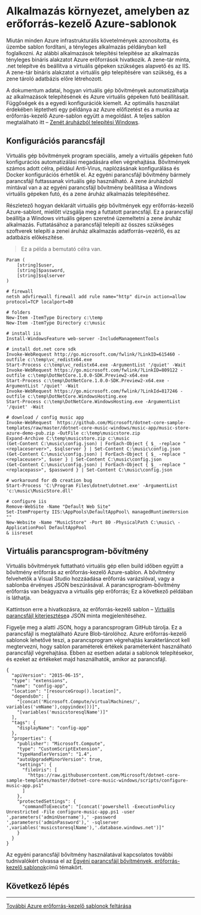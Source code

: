 <properties
   pageTitle="Alkalmazások telepítésének virtuális gép kiterjesztésű automatizálása |} Microsoft Azure"
   description="Azure virtuális gép DotNet Core oktatóprogram"
   services="virtual-machines-windows"
   documentationCenter="virtual-machines"
   authors="neilpeterson"
   manager="timlt"
   editor="tysonn"
   tags="azure-resource-manager"/>

<tags
   ms.service="virtual-machines-windows"
   ms.devlang="na"
   ms.topic="article"
   ms.tgt_pltfrm="vm-windows"
   ms.workload="infrastructure-services"
   ms.date="10/21/2016"
   ms.author="nepeters"/>

# <a name="application-deployment-with-azure-resource-manager-templates"></a>Alkalmazás környezet, amelyben az erőforrás-kezelő Azure-sablonok

Miután minden Azure infrastrukturális követelmények azonosította, és üzembe sablon fordítani, a tényleges alkalmazás példányban kell foglalkozni. Az alábbi alkalmazások telepítési telepítése az alkalmazás tényleges bináris alakzatot Azure erőforrások hivatkozik. A zene-tár minta, .net telepítve és beállítva a virtuális gépeken szükséges alapvető és az IIS. A zene-tár bináris alakzatot a virtuális gép telepítésére van szükség, és a zene tároló adatbázis előre létrehozott.

A dokumentum adatai, hogyan virtuális gép bővítmények automatizálhatja az alkalmazások telepítésének és Azure virtuális gépeken futó beállításait. Függőségek és a egyedi konfigurációk kiemelt. Az optimális használat érdekében léptetheti egy példánya az Azure előfizetést és a munka az erőforrás-kezelő Azure-sablon együtt a megoldást. A teljes sablon megtalálható itt – [Zenét áruházból telepítési Windows](https://github.com/Microsoft/dotnet-core-sample-templates/tree/master/dotnet-core-music-Windows).

## <a name="configuration-script"></a>Konfigurációs parancsfájl

Virtuális gép bővítmények program speciális, amely a virtuális gépeken futó konfigurációs automatizálási megadására ellen végrehajtása. Bővítmények számos adott célra, például Anti-Virus, naplózásának konfigurálása és Docker konfigurációs érhetők el. Az egyéni parancsfájl bővítmény bármely parancsfájl futtassanak virtuális gép használható. A zene áruházból mintával van a az egyéni parancsfájl bővítmény beállítása a Windows virtuális gépeken futó, és a zene áruház alkalmazás telepítéséhez.

Részletező hogyan deklarált virtuális gép bővítmények egy erőforrás-kezelő Azure-sablont, mielőtt vizsgálja meg a futtatott parancsfájl. Ez a parancsfájl beállítja a Windows virtuális gépen szeretné üzemeltetni a zene áruház alkalmazás. Futtatásához a parancsfájl telepíti az összes szükséges szoftverek telepíti a zenei áruház alkalmazás adatforrás-vezérlő, és az adatbázis előkészítése. 

> Ez a példa a bemutató célra van.

```none
Param (
    [string]$user,
    [string]$password,
    [string]$sqlserver
)

# firewall
netsh advfirewall firewall add rule name="http" dir=in action=allow protocol=TCP localport=80

# folders
New-Item -ItemType Directory c:\temp
New-Item -ItemType Directory c:\music

# install iis
Install-WindowsFeature web-server -IncludeManagementTools

# install dot.net core sdk
Invoke-WebRequest http://go.microsoft.com/fwlink/?LinkID=615460 -outfile c:\temp\vc_redistx64.exe
Start-Process c:\temp\vc_redistx64.exe -ArgumentList '/quiet' -Wait
Invoke-WebRequest https://go.microsoft.com/fwlink/?LinkID=809122 -outfile c:\temp\DotNetCore.1.0.0-SDK.Preview2-x64.exe
Start-Process c:\temp\DotNetCore.1.0.0-SDK.Preview2-x64.exe -ArgumentList '/quiet' -Wait
Invoke-WebRequest https://go.microsoft.com/fwlink/?LinkId=817246 -outfile c:\temp\DotNetCore.WindowsHosting.exe
Start-Process c:\temp\DotNetCore.WindowsHosting.exe -ArgumentList '/quiet' -Wait

# download / config music app
Invoke-WebRequest  https://github.com/Microsoft/dotnet-core-sample-templates/raw/master/dotnet-core-music-windows/music-app/music-store-azure-demo-pub.zip -OutFile c:\temp\musicstore.zip
Expand-Archive C:\temp\musicstore.zip c:\music
(Get-Content C:\music\config.json) | ForEach-Object { $_ -replace "<replaceserver>", $sqlserver } | Set-Content C:\music\config.json
(Get-Content C:\music\config.json) | ForEach-Object { $_ -replace "<replaceuser>", $user } | Set-Content C:\music\config.json
(Get-Content C:\music\config.json) | ForEach-Object { $_ -replace "<replacepass>", $password } | Set-Content C:\music\config.json

# workaround for db creation bug
Start-Process 'C:\Program Files\dotnet\dotnet.exe' -ArgumentList 'c:\music\MusicStore.dll'

# configure iis
Remove-WebSite -Name "Default Web Site"
Set-ItemProperty IIS:\AppPools\DefaultAppPool\ managedRuntimeVersion ""
New-Website -Name "MusicStore" -Port 80 -PhysicalPath C:\music\ -ApplicationPool DefaultAppPool
& iisreset
```

## <a name="vm-script-extension"></a>Virtuális parancsprogram-bővítmény

Virtuális bővítmények futtatható virtuális gép ellen build időben együtt a bővítmény erőforrás az erőforrás-kezelő Azure-sablon. A bővítmény felvehetők a Visual Studio hozzáadása erőforrás varázslóval, vagy a sablonba érvényes JSON beszúrásával. A parancsprogram-bővítmény erőforrás van beágyazva a virtuális gép erőforrás; Ez a következő példában is láthatja.

Kattintson erre a hivatkozásra, az erőforrás-kezelő sablon – [Virtuális parancsfájl kiterjesztése](https://github.com/Microsoft/dotnet-core-sample-templates/blob/master/dotnet-core-music-windows/azuredeploy.json#L339)a JSON minta megjelenítéséhez. 

Figyelje meg a alatti JSON, hogy a parancsprogram GitHub tárolja. Ez a parancsfájl is megtalálható Azure Blob-tárolóhoz. Azure erőforrás-kezelő sablonok lehetővé teszi, a parancsprogram végrehajtás karakterláncot kell megtervezni, hogy sablon paraméterek értékek paraméterként használható parancsfájl végrehajtása. Ebben az esetben adatai a sablonok telepítésekor, és ezeket az értékeket majd használhatók, amikor az parancsfájl.

```none
{
  "apiVersion": "2015-06-15",
  "type": "extensions",
  "name": "config-app",
  "location": "[resourceGroup().location]",
  "dependsOn": [
    "[concat('Microsoft.Compute/virtualMachines/', variables('vmName'),copyindex())]",
    "[variables('musicstoresqlName')]"
  ],
  "tags": {
    "displayName": "config-app"
  },
  "properties": {
    "publisher": "Microsoft.Compute",
    "type": "CustomScriptExtension",
    "typeHandlerVersion": "1.4",
    "autoUpgradeMinorVersion": true,
    "settings": {
      "fileUris": [
        "https://raw.githubusercontent.com/Microsoft/dotnet-core-sample-templates/master/dotnet-core-music-windows/scripts/configure-music-app.ps1"
      ]
    },
    "protectedSettings": {
      "commandToExecute": "[concat('powershell -ExecutionPolicy Unrestricted -File configure-music-app.ps1 -user ',parameters('adminUsername'),' -password ',parameters('adminPassword'),' -sqlserver ',variables('musicstoresqlName'),'.database.windows.net')]"
    }
  }
}
```

Az egyéni parancsfájl bővítmény használatával kapcsolatos további tudnivalókért olvassa el az [Egyéni parancsfájl bővítmények, erőforrás-kezelő sablonok](./virtual-machines-windows-extensions-customscript.md)című témakört.

## <a name="next-step"></a>Következő lépés

<hr>

[További Azure erőforrás-kezelő sablonok feltárása](https://github.com/Azure/azure-quickstart-templates)
